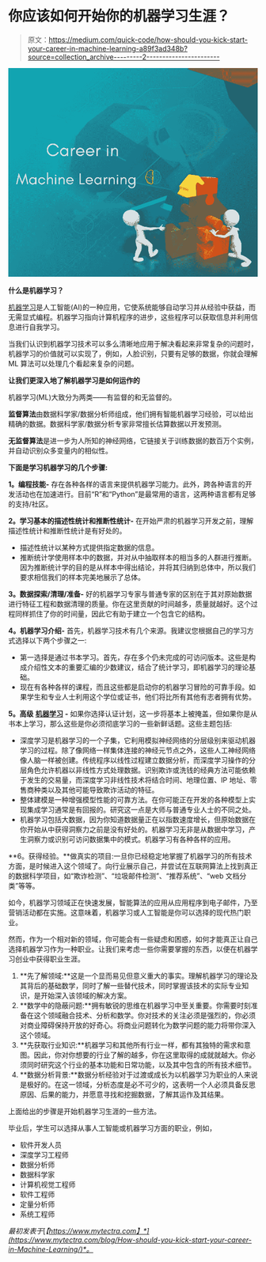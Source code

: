 # 你应该如何开始你的机器学习生涯？

> 原文：<https://medium.com/quick-code/how-should-you-kick-start-your-career-in-machine-learning-a89f3ad348b?source=collection_archive---------2----------------------->

![](img/4b57715f60141959f6ad46cb2ab22eca.png)

**什么是机器学习？**

[机器学习](https://www.mytectra.com/machine-learning-training-in-bangalore.html)是人工智能(AI)的一种应用，它使系统能够自动学习并从经验中获益，而无需显式编程。机器学习指向计算机程序的进步，这些程序可以获取信息并利用信息进行自我学习。

当我们认识到机器学习技术可以多么清晰地应用于解决看起来非常复杂的问题时，机器学习的价值就可以实现了，例如，人脸识别，只要有足够的数据，你就会理解 ML 算法可以处理几个看起来复杂的问题。

**让我们更深入地了解机器学习是如何运作的**

机器学习(ML)大致分为两类——有监督的和无监督的。

**监督算法**由数据科学家/数据分析师组成，他们拥有智能机器学习经验，可以给出精确的数据。数据科学家/数据分析专家非常擅长估算数据以开发预测。

**无监督算法**是进一步为人所知的神经网络，它链接关于训练数据的数百万个实例，并自动识别众多变量内的相似性。

**下面是学习机器学习的几个步骤:**

**1。编程技能-** 存在各种各样的语言来提供机器学习能力。此外，跨各种语言的开发活动也在加速进行。目前“R”和“Python”是最常用的语言，这两种语言都有足够的支持/社区。

**2。学习基本的描述性统计和推断性统计-** 在开始严肃的机器学习开发之前，理解描述性统计和推断性统计是有好处的。

*   描述性统计以某种方式提供指定数据的信息。
*   推断统计学使用样本中的数据，并对从中抽取样本的相当多的人群进行推断。因为推断统计学的目的是从样本中得出结论，并将其归纳到总体中，所以我们要求相信我们的样本完美地展示了总体。

**3。数据探索/清理/准备-** 好的机器学习专家与普通专家的区别在于其对原始数据进行特征工程和数据清理的质量。你在这里贡献的时间越多，质量就越好。这个过程同样抓住了你的时间量，因此它有助于建立一个包含它的结构。

**4。机器学习介绍-** 首先，机器学习技术有几个来源。我建议您根据自己的学习方式选择以下两个步骤之一:

*   第一选择是通过书本学习。首先，存在多个仍未完成的可访问版本。这些是构成介绍性文本的重要汇编的少数建议，结合了统计学习，即机器学习的理论基础。
*   现在有各种各样的课程，而且这些都是启动你的机器学习冒险的可靠手段。如果学生和专业人士利用这个学位或证书，他们将比所有其他有志者拥有优势。

**5。高级** [**机器学习**](https://www.mytectra.com/machine-learning-training-in-bangalore.html) **-** 如果你选择认证计划，这一步将基本上被掩盖，但如果你是从书本上学习，那么这些是你必须彻底学习的一些新鲜话题。这些主题包括:

*   深度学习是机器学习的一个子集，它利用模拟神经网络的分层级别来驱动机器学习的过程。除了像网络一样集体连接的神经元节点之外，这些人工神经网络像人脑一样被创建。传统程序以线性过程建立数据分析，而深度学习操作的分层角色允许机器以非线性方式处理数据。识别欺诈或洗钱的经典方法可能依赖于发生的交易量，而深度学习非线性技术将结合时间、地理位置、IP 地址、零售商种类以及其他可能导致欺诈活动的特征。
*   整体建模是一种增强模型性能的可靠方法。在你可能正在开发的各种模型上实现集成学习通常是有回报的。研究这一点是大师与普通专业人士的不同之处。
*   机器学习包括大数据，因为你知道数据量正在以指数速度增长，但原始数据在你开始从中获得洞察力之前是没有好处的。机器学习无非是从数据中学习，产生洞察力或识别可访问数据集中的模式。机器学习有各种各样的应用。

**6。获得经验。**做真实的项目:一旦你已经稳定地掌握了机器学习的所有技术方面，是时候进入这个领域了。向行业展示自己，并尝试在互联网算法上找到真正的数据科学项目，如“欺诈检测”、“垃圾邮件检测”、“推荐系统”、“web 文档分类”等等。

如今，机器学习领域正在快速发展，智能算法的应用从应用程序到电子邮件，乃至营销活动都在实施。这意味着，机器学习或人工智能是你可以选择的现代热门职业。

然而，作为一个相对新的领域，你可能会有一些疑虑和困惑，如何才能真正让自己选择机器学习作为一种职业。让我们来考虑一些你需要掌握的东西，以便在机器学习创业中获得职业生涯。

1.  **先了解领域:**这是一个显而易见但意义重大的事实。理解机器学习的理论及其背后的基础数学，同时了解一些替代技术，同时掌握该技术的实际专业知识，是开始深入该领域的解决方案。
2.  **数学中的隐蔽问题:**拥有敏锐的思维在机器学习中至关重要。你需要时刻准备在这个领域融合技术、分析和数学。你对技术的关注必须是强烈的，你必须对商业障碍保持开放的好奇心。将商业问题转化为数学问题的能力将带你深入这个领域。
3.  **先获取行业知识:**机器学习和其他所有行业一样，都有其独特的需求和意图。因此，你对你想要的行业了解的越多，你在这里取得的成就就越大。你必须同时研究这个行业的基本功能和日常功能，以及其中包含的所有技术细节。
4.  **数据分析背景:**数据分析经验对于过渡或成长为以机器学习为职业的人来说是极好的。在这一领域，分析态度是必不可少的，这表明一个人必须具备反思原因、后果的能力，并愿意寻找和挖掘数据，了解其运作及其结果。

上面给出的步骤是开始机器学习生涯的一些方法。

毕业后，学生可以选择从事人工智能或机器学习方面的职业，例如，

*   软件开发人员
*   深度学习工程师
*   数据分析师
*   数据科学家
*   计算机视觉工程师
*   软件工程师
*   定量分析师
*   系统工程师

*最初发表于*[*【https://www.mytectra.com】*](https://www.mytectra.com/blog/How-should-you-kick-start-your-career-in-Machine-Learning/)*。*